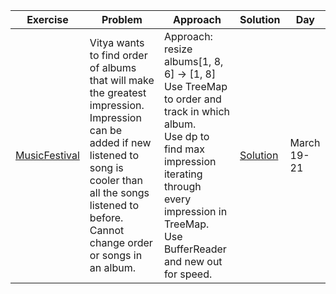 | Exercise  | Problem | Approach | Solution | Day | 
| ------------- | ------------- | ------------- | ------------- | ------------- | 
| [MusicFestival](https://codeforces.com/contest/1802/problem/E) | Vitya wants to find order of albums that will make the greatest impression. Impression can be added if new listened to song is cooler than all the songs listened to before. Cannot change order or songs in an album. | Approach: resize albums[1, 8, 6] -> [1, 8] </br> Use TreeMap to order and track in which album. </br> Use dp to find max impression iterating through every impression in TreeMap. </br> Use BufferReader and new out for speed.| [Solution](https://github.com/ayazhankadessova/LeetCode_Practice/blob/main/CodeForces/MusicFestival/Main.java) | March 19-21 | 
